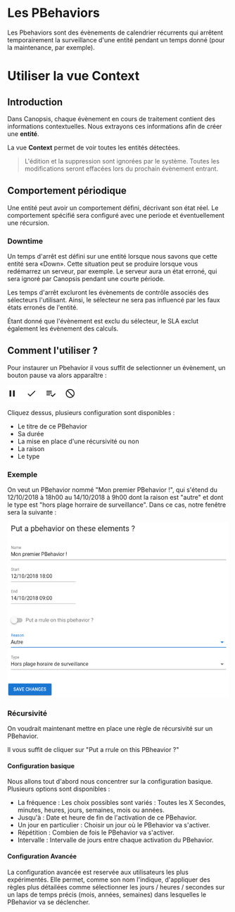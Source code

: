 #  Les PBehaviors

Les Pbehaviors sont des évènements de calendrier récurrents qui arrêtent temporairement la surveillance d'une entité pendant un temps donné (pour la maintenance, par exemple).

# Utiliser la vue Context

## Introduction

Dans Canopsis, chaque évènement en cours de traitement contient des informations contextuelles.
Nous extrayons ces informations afin de créer une **entité**.

La vue **Context** permet de voir toutes les entités détectées.

> L'édition et la suppression sont ignorées par le système.
> Toutes les modifications seront effacées lors du prochain évènement entrant.

## Comportement périodique

Une entité peut avoir un comportement défini, décrivant son état réel.
Le comportement spécifié sera configuré avec une periode et éventuellement une récursion.

### Downtime

Un temps d'arrêt est défini sur une entité lorsque nous savons que cette entité sera «Down». Cette situation peut se produire lorsque vous redémarrez un serveur, par exemple.
Le serveur aura un état erroné, qui sera ignoré par Canopsis pendant une courte période.

Les temps d'arrêt excluront les évènements de contrôle associés des sélecteurs l'utilisant.
Ainsi, le sélecteur ne sera pas influencé par les faux états erronés de l'entité.

Étant donné que l'évènement est exclu du sélecteur, le SLA exclut également les évènement des calculs.

## Comment l'utiliser ?

Pour instaurer un Pbehavior il vous suffit de selectionner un évènement, un bouton pause va alors apparaître :

![menu](img/menu.png)

Cliquez dessus, plusieurs configuration sont disponibles :

* Le titre de ce PBehavior
* Sa durée
* La mise en place d'une récursivité ou non
* La raison
* Le type

### Exemple

On veut un PBehavior nommé "Mon premier PBehavior !", qui s'étend du 12/10/2018 à 18h00 au 14/10/2018 à 9h00 dont la raison est "autre" et dont le type est "hors plage horraire de surveillance".
Dans ce cas, notre fenêtre sera la suivante :

![fen1](img/fen1.png)

### Récursivité

On voudrait maintenant mettre en place une règle de récursivité sur un PBehavior.

Il vous suffit de cliquer sur "Put a rrule on this PBheavior ?"

#### Configuration basique

Nous allons tout d'abord nous concentrer sur la configuration basique. Plusieurs options sont disponibles :

* La fréquence :  Les choix possibles sont variés : Toutes les X Secondes, minutes, heures, jours, semaines, mois ou années.
* Jusqu'à : Date et heure de fin de l'activation de ce PBehavior.
* Un jour en particulier : Choisir un jour où le PBehavior va s'activer.
* Répétition : Combien de fois le PBehavior va s'activer.
* Intervalle : Intervalle de jours entre chaque activation du PBehavior.

#### Configuration Avancée

La configuration avancée est reservée aux utilisateurs les plus expérimentés.
Elle permet, comme son nom l'indique, d'appliquer des règles plus détailées comme sélectionner les jours / heures / secondes sur un laps de temps précis (mois, années, semaines) dans lesquelles le PBehavior va se déclencher.

